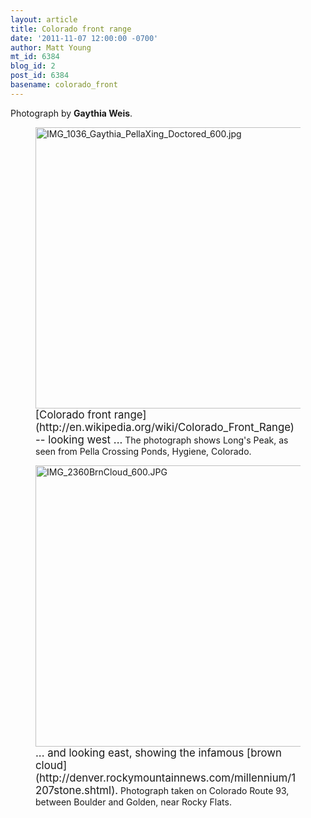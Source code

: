 ```yaml
---
layout: article
title: Colorado front range
date: '2011-11-07 12:00:00 -0700'
author: Matt Young
mt_id: 6384
blog_id: 2
post_id: 6384
basename: colorado_front
---
```

Photograph by **Gaythia Weis**.


<figure>
<img src="/PT/uploads/2011/IMG_1036_Gaythia_PellaXing_Doctored_600.jpg" alt="IMG_1036_Gaythia_PellaXing_Doctored_600.jpg" width="600" height="450" />
<figcaption markdown="span">
<big>[Colorado front range](http://en.wikipedia.org/wiki/Colorado_Front_Range) -- looking west ...</big> The photograph shows Long's Peak, as seen from Pella Crossing Ponds, Hygiene, Colorado.

</figcaption>
</figure>

<figure>
<img src="/PT/uploads/2011/IMG_2360BrnCloud_600.JPG" alt="IMG_2360BrnCloud_600.JPG" width="600" height="450" />
<figcaption markdown="span">
<big>... and looking east, showing the infamous [brown cloud](http://denver.rockymountainnews.com/millennium/1207stone.shtml).</big> Photograph taken on Colorado Route 93, between Boulder and Golden, near Rocky Flats.

</figcaption>
</figure>
